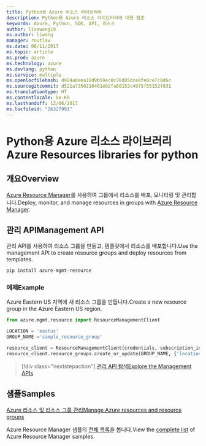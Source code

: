 ```yaml
---
title: Python용 Azure 리소스 라이브러리
description: Python용 Azure 리소스 라이브러리에 대한 참조
keywords: Azure, Python, SDK, API, 리소스
author: lisawong19
ms.author: liwong
manager: routlaw
ms.date: 08/11/2017
ms.topic: article
ms.prod: azure
ms.technology: azure
ms.devlang: python
ms.service: multiple
ms.openlocfilehash: d924a8aea18d9b59ec8c78d85dce8fe0ce7c8d6c
ms.sourcegitcommit: d521a7350216461eb2fa68152c4975f55152f831
ms.translationtype: HT
ms.contentlocale: ko-KR
ms.lasthandoff: 12/06/2017
ms.locfileid: "26327991"
---
```

# <a name="azure-resources-libraries-for-python"></a><span data-ttu-id="d095b-104">Python용 Azure 리소스 라이브러리</span><span class="sxs-lookup"><span data-stu-id="d095b-104">Azure Resources libraries for python</span></span>

## <a name="overview"></a><span data-ttu-id="d095b-105">개요</span><span class="sxs-lookup"><span data-stu-id="d095b-105">Overview</span></span> 
<span data-ttu-id="d095b-106">[Azure Resource Manager](https://docs.microsoft.com/en-us/azure/azure-resource-manager/resource-group-overview)를 사용하여 그룹에서 리소스를 배포, 모니터링 및 관리합니다.</span><span class="sxs-lookup"><span data-stu-id="d095b-106">Deploy, monitor, and manage resources in groups with [Azure Resource Manager](https://docs.microsoft.com/en-us/azure/azure-resource-manager/resource-group-overview).</span></span>

## <a name="management-api"></a><span data-ttu-id="d095b-107">관리 API</span><span class="sxs-lookup"><span data-stu-id="d095b-107">Management API</span></span>
<span data-ttu-id="d095b-108">관리 API를 사용하여 리소스 그룹을 만들고, 템플릿에서 리소스를 배포합니다.</span><span class="sxs-lookup"><span data-stu-id="d095b-108">Use the management API to create resource groups and deploy resources from templates.</span></span>

```bash
pip install azure-mgmt-resource
```
### <a name="example"></a><span data-ttu-id="d095b-109">예제</span><span class="sxs-lookup"><span data-stu-id="d095b-109">Example</span></span> 
<span data-ttu-id="d095b-110">Azure Eastern US 지역에 새 리소스 그룹을 만듭니다.</span><span class="sxs-lookup"><span data-stu-id="d095b-110">Create a new resource group in the Azure Eastern US region.</span></span>

```python
from azure.mgmt.resource import ResourceManagementClient

LOCATION = 'eastus'
GROUP_NAME ='sample_resource_group'

resource_client = ResourceManagementClient(credentials, subscription_id)
resource_client.resource_groups.create_or_update(GROUP_NAME, {'location': LOCATION})
```

> [!div class="nextstepaction"]
> [<span data-ttu-id="d095b-111">관리 API 탐색</span><span class="sxs-lookup"><span data-stu-id="d095b-111">Explore the Management APIs</span></span>](/python/api/overview/azure/azure.mgmt.resource)

## <a name="samples"></a><span data-ttu-id="d095b-112">샘플</span><span class="sxs-lookup"><span data-stu-id="d095b-112">Samples</span></span>
[<span data-ttu-id="d095b-113">Azure 리소스 및 리소스 그룹 관리</span><span class="sxs-lookup"><span data-stu-id="d095b-113">Manage Azure resources and resource groups</span></span>](https://github.com/Azure-Samples/resource-manager-python-resources-and-groups)

<span data-ttu-id="d095b-114">Azure Resource Manager 샘플의 [전체 목록](https://azure.microsoft.com/resources/samples/?platform=python&term=resource)을 봅니다.</span><span class="sxs-lookup"><span data-stu-id="d095b-114">View the [complete list](https://azure.microsoft.com/resources/samples/?platform=python&term=resource) of Azure Resource Manager samples.</span></span>
